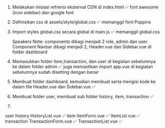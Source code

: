 1. Melakukan inisiasi refrensi eksternal CDN di index.html ✅
    font awesome (icon sidebar) dan google font

2. Definisikan css di assets/style/global.css ✅
    memanggil font Poppins
    
3. Import styles global.css secara global di main.js ✅
    memanggil global.css
    
    Speakers Note:
    components dibagi menjadi 2 role, admin dan user.
    Component Navbar dibagi menjadi 2, Header.vue dan Sidebar.vue di folder dashboard

4. Memasukkan folder item,transaction, dan user di kegiatan sebelumnya ke dalam folder admin ✅
    juga memastikan import app.vue di kegiatan sebelumnya sudah disetting dengan benar
5. Membuat folder dashboard, kemudian membuat serta mengisi kode ke dalam file Header.vue dan Sidebar.vue ✅

6. Membuat folder user, membuat sub folder history, item, transaction ✅

7. 

user
    history
        HistoryList.vue ✅
    item
        ItemForm.vue ✅
        ItemList.vue ✅
    transaction
        TransactionForm.vue ✅
        TransactionList.vue ✅